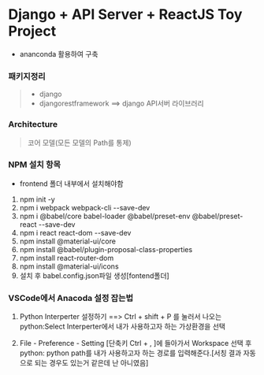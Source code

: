 # Django + API Server + ReactJS Toy Project

* ananconda 활용하여 구축 

### 패키지정리

> * django 
> * djangorestframework ==> django API서버 라이브러리


### Architecture

> 코어 모델(모든 모델의 Path를 통제)


### NPM 설치 항목
* frontend 폴더 내부에서 설치해야함
1. npm init -y
2. npm i webpack webpack-cli --save-dev
3. npm i @babel/core babel-loader @babel/preset-env @babel/preset-react --save-dev
4. npm i react react-dom --save-dev
5. npm install @material-ui/core
6. npm install @babel/plugin-proposal-class-properties
7. npm install react-router-dom
8. npm install @material-ui/icons
9. 설치 후 babel.config.json파일 생성[fontend폴더]



### VSCode에서 Anacoda 설정 잡는법
1. Python Interperter 설정하기 ==> Ctrl + shift + P 를 눌러서 나오는 python:Select Interperter에서 내가 사용하고자 하는 가상환경을 선택

2. File - Preference - Setting [단축키 Ctrl + , ]에 들아가서 Workspace 선택 후 python: python path를
내가 사용하고자 하는 경로를 입력해준다.[서칭 결과 자동으로 되는 경우도 있는거 같은데 난 아니였음]